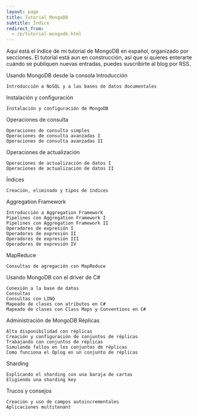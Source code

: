 ```yaml
---
layout: page
title: Tutorial MongoDB
subtitle: Índice
redirect_from:
  - /p/tutorial-mongodb.html
---
```



Aquí está el índice de mi tutorial de MongoDB en español, organizado por secciones. El tutorial está aun en construcción, así que si quieres enterarte cuándo se publiquen nuevas entradas, puedes suscribirte al blog por RSS.


Usando MongoDB desde la consola
Introducción

    Introducción a NoSQL y a las bases de datos documentales

Instalación y configuración

    Instalación y configuración de MongoDB

Operaciones de consulta

    Operaciones de consulta simples
    Operaciones de consulta avanzadas I
    Operaciones de consulta avanzadas II

Operaciones de actualización

    Operaciones de actualización de datos I
    Operaciones de actualización de datos II

Índices

    Creación, eliminado y tipos de índices

Aggregation Framework

    Introducción a Aggregation Framework
    Pipelines con Aggregation Framework I
    Pipelines con Aggregation Framework II
    Operadores de expresión I
    Operadores de expresión II
    Operadores de expresión III
    Operadores de expresión IV

MapReduce

    Consultas de agregación con MapReduce

Usando MongoDB con el driver de C#

    Conexión a la base de datos
    Consultas
    Consultas con LINQ
    Mapeado de clases con atributos en C#
    Mapeado de clases con Class Maps y Conventions en C# 

Administración de MongoDB
Réplicas

    Alta disponibilidad con réplicas
    Creación y configuración de conjuntos de réplicas
    Trabajando con conjuntos de réplicas
    Simulando fallos en los conjuntos de réplicas
    Como funciona el Oplog en un conjunto de réplicas

Sharding

    Explicando el sharding con una baraja de cartas
    Eligiendo una sharding key

Trucos y consejos

    Creación y uso de campos autoincrementales
    Aplicaciones multitenant
